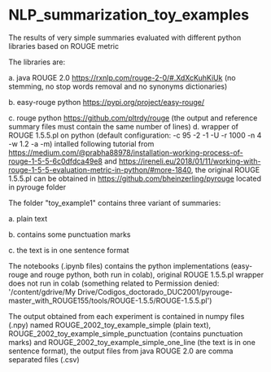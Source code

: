 # NLP_summarization_toy_examples

The results of very simple summaries evaluated with different python libraries based on ROUGE metric

The libraries are:

a. java ROUGE 2.0 https://rxnlp.com/rouge-2-0/#.XdXcKuhKiUk (no stemming, no stop words removal and no synonyms dictionaries)

b. easy-rouge python https://pypi.org/project/easy-rouge/

c. rouge python https://github.com/pltrdy/rouge (the output and reference summary files must contain the same number of lines)
d. wrapper of ROUGE 1.5.5.pl on python (default configuration: -c 95 -2 -1 -U -r 1000 -n 4 -w 1.2 -a -m) intalled following tutorial from https://medium.com/@prabha88978/installation-working-process-of-rouge-1-5-5-6c0dfdca49e8 and https://ireneli.eu/2018/01/11/working-with-rouge-1-5-5-evaluation-metric-in-python/#more-1840, the original ROUGE 1.5.5.pl can be obtained in https://github.com/bheinzerling/pyrouge located in pyrouge folder

The folder "toy_example1" contains three variant of summaries:

a. plain text

b. contains some punctuation marks

c. the text is in one sentence format

The notebooks (.ipynb files) contains the python implementations (easy-rouge and rouge python, both run in colab), original ROUGE 1.5.5.pl wrapper does not run in colab (something related to Permission denied: '/content/gdrive/My Drive/Codigos_doctorado_DUC2001/pyrouge-master_with_ROUGE155/tools/ROUGE-1.5.5/ROUGE-1.5.5.pl')

The output obtained from each experiment is contained in numpy files (.npy) named ROUGE_2002_toy_example_simple (plain text), ROUGE_2002_toy_example_simple_punctuation (contains punctuation marks) and ROUGE_2002_toy_example_simple_one_line (the text is in one sentence format), the output files from java ROUGE 2.0 are comma separated files (.csv)
